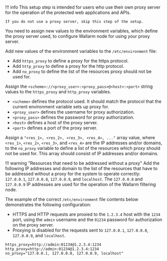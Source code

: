 !!! info
    This setup step is intended for users who use their own proxy server for the operation of the protected web applications and APIs.
    
    If you do not use a proxy server, skip this step of the setup.

You need to assign new values to the environment variables, which define the proxy server used, to configure Wallarm node for using your proxy server.

Add new values of the environment variables to the `/etc/environment` file:
*   Add `https_proxy` to define a proxy for the https protocol.
*   Add `http_proxy` to define a proxy for the http protocol.
*   Add `no_proxy` to define the list of the resources proxy should not be used for.

Assign the `<scheme>://<proxy_user>:<proxy_pass>@<host>:<port>` string values to the `https_proxy` and `http_proxy` variables.
* `<scheme>` defines the protocol used. It should match the protocol that the current environment variable sets up proxy for.
* `<proxy_user>` defines the username for proxy authorization.
* `<proxy_pass>` defines the password for proxy authorization.
* `<host>` defines a host of the proxy server.
* `<port>` defines a port of the proxy server.

Assign a `"<res_1>, <res_2>, <res_3>, <res_4>, ..."` array value, where `<res_1>`, `<res_2>`, `<res_3>`, and `<res_4>` are the IP addresses and/or domains, to the `no_proxy` variable to define a list of the resources which proxy should not be used for. This array should consist of IP addresses and/or domains.

!!! warning "Resources that need to be addressed without a proxy"
    Add the following IP addresses and domain to the list of the resources that have to be addressed without a proxy for the system to operate correctly: `127.0.0.1`, `127.0.0.8`, `127.0.0.9`, and `localhost`.
    The `127.0.0.8` and `127.0.0.9` IP addresses are used for the operation of the Wallarm filtering node.

The example of the correct `/etc/environment` file contents below demonstrates the following configuration:
*   HTTPS and HTTP requests are proxied to the `1.2.3.4` host with the `1234` port, using the `admin` username and the `01234` password for authorization on the proxy server.
*   Proxying is disabled for the requests sent to `127.0.0.1`, `127.0.0.8`, `127.0.0.9`, and `localhost`.

```
https_proxy=http://admin:01234@1.2.3.4:1234
http_proxy=http://admin:01234@1.2.3.4:1234
no_proxy="127.0.0.1, 127.0.0.8, 127.0.0.9, localhost"
```
